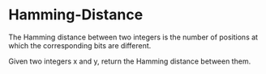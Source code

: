 # Hamming-Distance

The Hamming distance between two integers is the number of positions at which the corresponding bits are different.

Given two integers x and y, return the Hamming distance between them.

